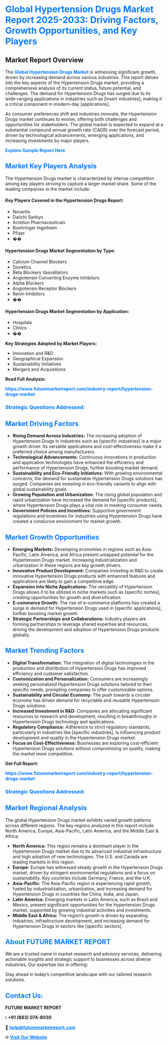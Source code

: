 <h1 style="color: #007BFF;">Global Hypertension Drugs Market Report 2025-2033: Driving Factors, Growth Opportunities, and Key Players</h1>

<section id="overview">
<h2>Market Report Overview</h2>
<p>The <a href="https://www.futuremarketreport.com/industry-report/hypertension-drugs-market" style="color: #007BFF; text-decoration: none;"><strong>Global Hypertension Drugs Market</strong></a> is witnessing significant growth, driven by increasing demand across various industries. This report delves into the key aspects of the Hypertension Drugs market, providing a comprehensive analysis of its current status, future potential, and challenges. The demand for Hypertension Drugs has surged due to its wide-ranging applications in industries such as [insert industries], making it a critical component in modern-day [applications].</p>
<p>As consumer preferences shift and industries innovate, the Hypertension Drugs market continues to evolve, offering both challenges and opportunities for stakeholders. The global market is expected to expand at a substantial compound annual growth rate (CAGR) over the forecast period, driven by technological advancements, emerging applications, and increasing investments by major players.</p>
</section>

<section id="overview">
<p><a href="https://www.futuremarketreport.com/request-sample/reportId=117929" style="color: #007BFF; text-decoration: none;"><strong>Explore Sample Report Here</strong></a></p>
</section>

<section id="key-players">
<h2 style="color: #007BFF;">Market Key Players Analysis</h2>
<p>The Hypertension Drugs market is characterized by intense competition among key players striving to capture a larger market share. Some of the leading companies in the market include:</p>
<h4>Key Players Covered in the Hypertension Drugs Report:</h4>
<ul><li>Novartis</li><li>Daiichi Sankyo</li><li>Actelion Pharmaceuticals</li><li>Boehringer Ingelheim</li><li>Pfizer</li><li>��</li></ul>
<h4>Hypertension Drugs Market Segmentation by Type:</h4>
<ul><li>Calcium Channel Blockers</li><li>Diuretics</li><li>Beta Blockers Vasodilators</li><li>Angiotensin Converting Enzyme Inhibitors</li><li>Alpha Blockers</li><li>Angiotensin Receptor Blockers</li><li>Renin Inhibitors</li><li>��</li></ul>

<h4>Hypertension Drugs Market Segmentation by Application:</h4>
<ul><li>Hospitals</li><li>Clinics</li><li>��</li></ul>
<p><strong>Key Strategies Adopted by Market Players:</strong></p>
<ul>
<li>Innovation and R&D</li>
<li>Geographical Expansion</li>
<li>Sustainability Initiatives</li>
<li>Mergers and Acquisitions</li>
</ul>
</section>

<section>
<p><strong>Read Full Analysis: </strong></p><a href="https://www.futuremarketreport.com/industry-report/hypertension-drugs-market" style="color: #007BFF; text-decoration: none;"><strong>https://www.futuremarketreport.com/industry-report/hypertension-drugs-market</strong></a>
<h3 style="color: #007BFF;">Strategic Questions Addressed:</h3>
</section>

<section id="driving-factors">
<h2 style="color: #007BFF;">Market Driving Factors</h2>
<ul>
<li><strong>Rising Demand Across Industries:</strong> The increasing adoption of Hypertension Drugs in industries such as [specific industries] is a major growth driver. Its versatile applications and cost-effectiveness make it a preferred choice among manufacturers.</li>
<li><strong>Technological Advancements:</strong> Continuous innovations in production and application technologies have enhanced the efficiency and performance of Hypertension Drugs, further boosting market demand.</li>
<li><strong>Sustainability and Eco-Friendly Initiatives:</strong> With growing environmental concerns, the demand for sustainable Hypertension Drugs solutions has surged. Companies are investing in eco-friendly variants to align with global sustainability goals.</li>
<li><strong>Growing Population and Urbanization:</strong> The rising global population and rapid urbanization have increased the demand for [specific products], where Hypertension Drugs plays a vital role in meeting consumer needs.</li>
<li><strong>Government Policies and Incentives:</strong> Supportive government regulations and incentives for industries using Hypertension Drugs have created a conducive environment for market growth.</li>
</ul>
</section>

<section id="growth-opportunities">
<h2 style="color: #007BFF;">Market Growth Opportunities</h2>
<ul>
<li><strong>Emerging Markets:</strong> Developing economies in regions such as Asia-Pacific, Latin America, and Africa present untapped potential for the Hypertension Drugs market. Increasing industrialization and urbanization in these regions are key growth drivers.</li>
<li><strong>Innovative Product Development:</strong> Companies investing in R&D to create innovative Hypertension Drugs products with enhanced features and applications are likely to gain a competitive edge.</li>
<li><strong>Expansion into Niche Applications:</strong> The versatility of Hypertension Drugs allows it to be utilized in niche markets such as [specific niches], creating opportunities for growth and diversification.</li>
<li><strong>E-commerce Growth:</strong> The rise of e-commerce platforms has created a surge in demand for Hypertension Drugs used in [specific applications], further boosting market growth.</li>
<li><strong>Strategic Partnerships and Collaborations:</strong> Industry players are forming partnerships to leverage shared expertise and resources, driving the development and adoption of Hypertension Drugs products globally.</li>
</ul>
</section>

<section id="trending-factors">
<h2 style="color: #007BFF;">Market Trending Factors</h2>
<ul>
<li><strong>Digital Transformation:</strong> The integration of digital technologies in the production and distribution of Hypertension Drugs has improved efficiency and customer satisfaction.</li>
<li><strong>Customization and Personalization:</strong> Consumers are increasingly seeking personalized Hypertension Drugs solutions tailored to their specific needs, prompting companies to offer customizable options.</li>
<li><strong>Sustainability and Circular Economy:</strong> The push towards a circular economy has driven demand for recyclable and reusable Hypertension Drugs solutions.</li>
<li><strong>Increased Investment in R&D:</strong> Companies are allocating significant resources to research and development, resulting in breakthroughs in Hypertension Drugs technology and applications.</li>
<li><strong>Regulatory Compliance:</strong> Adherence to strict regulatory standards, particularly in industries like [specific industries], is influencing product development and quality in the Hypertension Drugs market.</li>
<li><strong>Focus on Cost-Effectiveness:</strong> Businesses are exploring cost-efficient Hypertension Drugs solutions without compromising on quality, making the market more competitive.</li>
</ul>
</section>

<section>
<p><strong>Get Full Report: </strong></p><a href="https://www.futuremarketreport.com/industry-report/hypertension-drugs-market" style="color: #007BFF; text-decoration: none;"><strong>https://www.futuremarketreport.com/industry-report/hypertension-drugs-market</strong></a>
<h3 style="color: #007BFF;">Strategic Questions Addressed:</h3>
</section>


<section id="regional-analysis">
<h2 style="color: #007BFF;">Market Regional Analysis</h2>
<p>The global Hypertension Drugs market exhibits varied growth patterns across different regions. The key regions analyzed in this report include North America, Europe, Asia-Pacific, Latin America, and the Middle East & Africa:</p>
<ul>
<li><strong>North America:</strong> This region remains a dominant player in the Hypertension Drugs market due to its advanced industrial infrastructure and high adoption of new technologies. The U.S. and Canada are leading markets in this region.</li>
<li><strong>Europe:</strong> Europe has witnessed steady growth in the Hypertension Drugs market, driven by stringent environmental regulations and a focus on sustainability. Key countries include Germany, France, and the U.K.</li>
<li><strong>Asia-Pacific:</strong> The Asia-Pacific region is experiencing rapid growth, fueled by industrialization, urbanization, and increasing demand for Hypertension Drugs in countries like China, India, and Japan.</li>
<li><strong>Latin America:</strong> Emerging markets in Latin America, such as Brazil and Mexico, present significant opportunities for the Hypertension Drugs market, supported by growing industrial activities and investments.</li>
<li><strong>Middle East & Africa:</strong> The region’s growth is driven by expanding industries, infrastructure development, and increasing demand for Hypertension Drugs in sectors like [specific sectors].</li>
</ul>
</section>

<footer>
<h2 style="color: #007BFF;">About FUTURE MARKET REPORT</h2>
<p>We are a trusted name in market research and advisory services, delivering actionable insights and strategic support to businesses across diverse industries. Our expertise lies in offering:</p>

<p>Stay ahead in today’s competitive landscape with our tailored research solutions.</p>

<h2 style="color: #007BFF;">Contact Us:</h2>
<p><strong>FUTURE MARKET REPORT</strong></p>
<p>📞 <strong>+91 (883) 074-8030</strong></p>
<p>📧 <strong><a href="mailto:help@futuremarketreport.com" style="color: #007BFF;">help@futuremarketreport.com</a></strong></p>
<p>🌐 <strong><a href="https://www.futuremarketreport.com/" style="color: #007BFF;">Visit Our Website</a></strong></p>
</footer>